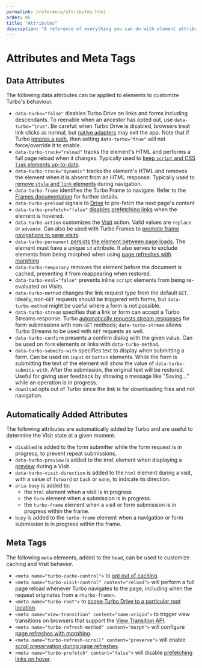 ```yaml
---
permalink: /reference/attributes.html
order: 05
title: "Attributes"
description: "A reference of everything you can do with element attributes and meta tags."
---
```


# Attributes and Meta Tags

## Data Attributes

The following data attributes can be applied to elements to customize Turbo's behaviour.

* `data-turbo="false"` disables Turbo Drive on links and forms including descendants. To reenable when an ancestor has opted out, use `data-turbo="true"`. Be careful: when Turbo Drive is disabled, browsers treat link clicks as normal, but [native adapters](/handbook/native) may exit the app. Note that if Turbo [ignores a path](/handbook/drive#ignored-paths), then setting `data-turbo="true"` will not force/override it to enable.
* `data-turbo-track="reload"` tracks the element's HTML and performs a full page reload when it changes. Typically used to [keep `script` and CSS `link` elements up-to-date](/handbook/drive#reloading-when-assets-change).
* `data-turbo-track="dynamic"` tracks the element's HTML and removes the element when it is absent from an HTML response. Typically used to [remove `style` and `link` elements](/handbook/drive#removing-assets-when-they-change) during navigation.
* `data-turbo-frame` identifies the Turbo Frame to navigate. Refer to the [Frames documentation](/reference/frames) for further details.
* `data-turbo-preload` signals to [Drive](/handbook/drive#preload-links-into-the-cache) to pre-fetch the next page's content
* `data-turbo-prefetch="false"` [disables prefetching links](/handbook/drive#prefetching-links-on-hover) when the element is hovered.
* `data-turbo-action` customizes the [Visit](/handbook/drive#page-navigation-basics) action. Valid values are `replace` or `advance`. Can also be used with Turbo Frames to [promote frame navigations to page visits](/handbook/frames#promoting-a-frame-navigation-to-a-page-visit).
* `data-turbo-permanent` [persists the element between page loads](/handbook/building#persisting-elements-across-page-loads). The element must have a unique `id` attribute. It also serves to exclude elements from being morphed when using [page refreshes with morphing](/handbook/page_refreshes.html)
* `data-turbo-temporary` removes the element before the document is cached, preventing it from reappearing when restored.
* `data-turbo-eval="false"` prevents inline `script` elements from being re-evaluated on Visits.
* `data-turbo-method` changes the link request type from the default `GET`. Ideally, non-`GET` requests should be triggered with forms, but `data-turbo-method` might be useful where a form is not possible.
* `data-turbo-stream` specifies that a link or form can accept a Turbo Streams response. Turbo [automatically requests stream responses](/handbook/streams#streaming-from-http-responses) for form submissions with non-`GET` methods; `data-turbo-stream` allows Turbo Streams to be used with `GET` requests as well.
* `data-turbo-confirm` presents a confirm dialog with the given value. Can be used on `form` elements or links with `data-turbo-method`.
* `data-turbo-submits-with` specifies text to display when submitting a form. Can be used on `input` or `button` elements. While the form is submitting the text of the element will show the value of `data-turbo-submits-with`. After the submission, the original text will be restored. Useful for giving user feedback by showing a message like "Saving..." while an operation is in progress.
* `download` opts out of Turbo since the link is for downloading files and not navigation.

## Automatically Added Attributes

The following attributes are automatically added by Turbo and are useful to determine the Visit state at a given moment.

* `disabled` is added to the form submitter while the form request is in progress, to prevent repeat submissions.
* `data-turbo-preview` is added to the `html` element when displaying a [preview](/handbook/building#detecting-when-a-preview-is-visible) during a Visit.
* `data-turbo-visit-direction` is added to the `html` element during a visit, with a value of `forward` or `back` or `none`, to indicate its direction.
* `aria-busy` is added to:
  * the `html` element when a visit is in progress
  * the `form` element when a submission is in progress.
  * the `turbo-frame` element when a visit or form submission is in progress within the frame.
* `busy` is added to the `turbo-frame` element when a navigation or form submission is in progress within the frame.

## Meta Tags

The following `meta` elements, added to the `head`, can be used to customize caching and Visit behavior.

* `<meta name="turbo-cache-control">` to [opt out of caching](/handbook/building#opting-out-of-caching).
* `<meta name="turbo-visit-control" content="reload">` will perform a full page reload whenever Turbo navigates to the page, including when the request originates from a `<turbo-frame>`.
* `<meta name="turbo-root">` to [scope Turbo Drive to a particular root location](/handbook/drive#setting-a-root-location).
* `<meta name="view-transition" content="same-origin">` to trigger view transitions on browsers that support the [View Transition API](https://caniuse.com/view-transitions).
* `<meta name="turbo-refresh-method" content="morph">` will configure [page refreshes with morphing](/handbook/page_refreshes.html).
* `<meta name="turbo-refresh-scroll" content="preserve">` will enable [scroll preservation during page refreshes](/handbook/page_refreshes.html).
* `<meta name="turbo-prefetch" content="false">` will disable [prefetching links on hover](/handbook/drive#prefetching-links-on-hover).

